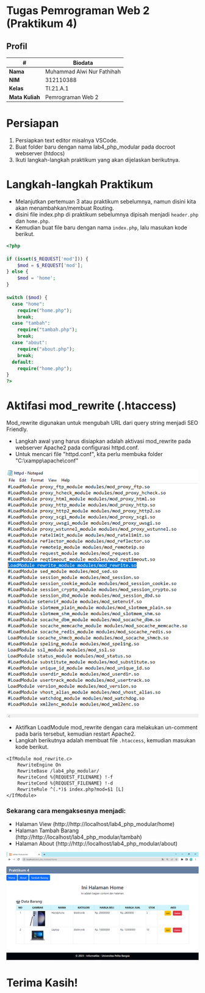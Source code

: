# Tugas Pemrograman Web 2 (Praktikum 4)
## Profil
| #               | Biodata                      |
| --------------- | ---------------------------- |
| **Nama**        | Muhammad Alwi Nur Fathihah   |
| **NIM**         | 312110388                    |
| **Kelas**       | TI.21.A.1                    |
| **Mata Kuliah** | Pemrograman Web 2            |

# Persiapan
1. Persiapkan text editor misalnya VSCode.
2. Buat folder baru dengan nama lab4_php_modular pada docroot webserver (htdocs)
3. Ikuti langkah-langkah praktikum yang akan dijelaskan berikutnya.

# Langkah-langkah Praktikum 
- Melanjutkan pertemuan 3 atau praktikum sebelumnya, namun disini kita akan menambahkan/membuat Routing.
- disini file index.php di praktikum sebelumnya dipisah menjadi `header.php` dan `home.php`.
- Kemudian buat file baru dengan nama `index.php`, lalu masukan kode berikut.

```php
<?php

if (isset($_REQUEST['mod'])) {
    $mod = $_REQUEST['mod'];
} else {
    $mod = 'home';
}

switch ($mod) {
  case "home":
    require("home.php");
    break;
  case "tambah":
    require("tambah.php");
    break;
  case "about":
    require("about.php");
    break;
  default:
    require("home.php");
}
?>

```

# Aktifasi mod_rewrite (.htaccess)
<p>Mod_rewrite digunakan untuk mengubah URL dari query string menjadi SEO Friendly.</p>

- Langkah awal yang harus disiapkan adalah aktivasi mod_rewrite pada webserver Apache2 pada configurasi httpd.conf.
- Untuk mencari file "httpd.conf", kita perlu membuka folder "C:\xampp\apache\conf"

![.htaccess](img/htaccess.png)

- Aktifkan LoadModule mod_rewrite dengan cara melakukan un-comment pada baris tersebut, kemudian restart Apache2.
- Langkah berikutnya adalah membuat file `.htaccess`, kemudian masukan kode berikut.

```.htaccess
<IfModule mod_rewrite.c>
    RewriteEngine On
    RewriteBase /lab4_php_modular/
    RewriteCond %{REQUEST_FILENAME} !-f
    RewriteCond %{REQUEST_FILENAME} !-d
    RewriteRule ^(.*)$ index.php?mod=$1 [L]
</IfModule>
```

### Sekarang cara mengaksesnya menjadi:
- Halaman View (http://http://localhost/lab4_php_modular/home)
- Halaman Tambah Barang (http://http://localhost/lab4_php_modular/tambah)
- Halaman About (http://http://localhost/lab4_php_modular/about)

![Tampilan](img/view.png)

# Terima Kasih!